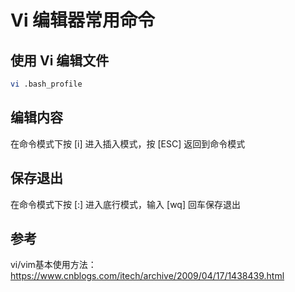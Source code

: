 # Vi 编辑器常用命令

## 使用 Vi 编辑文件

```bash
vi .bash_profile
```

## 编辑内容

在命令模式下按 [i] 进入插入模式，按 [ESC] 返回到命令模式

## 保存退出

在命令模式下按 [:] 进入底行模式，输入 [wq] 回车保存退出

## 参考

vi/vim基本使用方法：https://www.cnblogs.com/itech/archive/2009/04/17/1438439.html